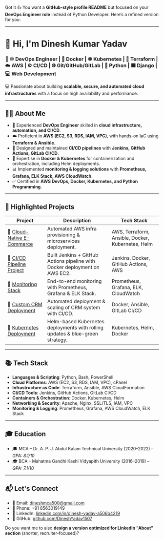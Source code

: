 Got it 👍 You want a **GitHub-style profile README** but focused on your **DevOps Engineer role** instead of Python Developer.
Here’s a refined version for you:

---

# 👋 Hi, I'm Dinesh Kumar Yadav

### 🚀 ♾️ DevOps Engineer | 🐳 Docker | ☸️ Kubernetes | 🔐 Terraform | ☁️ AWS | ⚙️ CI/CD | 🌐 Git/GitHub/GitLab | 🐍 Python | 🟦 Django | 💻 Web Development

💻 Passionate about building **scalable, secure, and automated cloud infrastructures** with a focus on high availability and performance.

---

## 🧑‍💻 About Me

* 🔧 Experienced **DevOps Engineer** skilled in **cloud infrastructure, automation, and CI/CD**.
* ☁️ Proficient in **AWS (EC2, S3, RDS, IAM, VPC)**, with hands-on IaC using **Terraform & Ansible**.
* 🚀 Designed and maintained **CI/CD pipelines** with **Jenkins, GitHub Actions, GitLab CI/CD**.
* 🐳 Expertise in **Docker & Kubernetes** for containerization and orchestration, including Helm deployments.
* 📊 Implemented **monitoring & logging solutions** with **Prometheus, Grafana, ELK Stack, AWS CloudWatch**.
* ✅ Certified in **AWS DevOps, Docker, Kubernetes, and Python Programming**.

---

## 📂 Highlighted Projects

| Project                                                                          | Description                                                                   | Tech Stack                                        |
| -------------------------------------------------------------------------------- | ----------------------------------------------------------------------------- | ------------------------------------------------- |
| 🔗 [Cloud-Native E-Commerce](https://github.com/DineshYadav1507/cloud-ecommerce) | Automated AWS infra provisioning & microservices deployment.                  | AWS, Terraform, Ansible, Docker, Kubernetes, Helm |
| 🔗 [CI/CD Pipeline Project](https://github.com/DineshYadav1507/devops-pipeline)  | Built Jenkins + GitHub Actions pipeline with Docker deployment on AWS EC2.    | Jenkins, Docker, GitHub Actions, AWS              |
| 🔗 [Monitoring Stack](https://github.com/DineshYadav1507/devops-monitoring)      | End-to-end monitoring with Prometheus, Grafana & ELK Stack.                   | Prometheus, Grafana, ELK, CloudWatch              |
| 🔗 [Custom CRM Deployment](https://github.com/DineshYadav1507/custom-crm-leads)  | Automated deployment & scaling of CRM system with CI/CD.                      | Docker, Ansible, GitLab CI/CD                     |
| 🔗 [Kubernetes Deployment](https://github.com/DineshYadav1507/k8s-deployments)   | Helm-based Kubernetes deployments with rolling updates & blue-green strategy. | Kubernetes, Helm, Docker                          |

---

## 📚 Tech Stack

* **Languages & Scripting**: Python, Bash, PowerShell
* **Cloud Platforms**: AWS (EC2, S3, RDS, IAM, VPC), cPanel
* **Infrastructure as Code**: Terraform, Ansible, AWS CloudFormation
* **CI/CD Tools**: Jenkins, GitHub Actions, GitLab CI/CD
* **Containers & Orchestration**: Docker, Kubernetes, Helm
* **Networking & Security**: Apache, Nginx, SSL/TLS, IAM, VPC
* **Monitoring & Logging**: Prometheus, Grafana, AWS CloudWatch, ELK Stack

---

## 🎓 Education

* 🎓 MCA – Dr. A. P. J. Abdul Kalam Technical University (2020–2022) – *GPA: 8.1/10*
* 🎓 BCA – Mahatma Gandhi Kashi Vidyapith University (2016–2019) – *GPA: 7.1/10*

---

## 📬 Let's Connect

* 📧 Email: [dineshmca500@gmail.com](mailto:dineshmca500@gmail.com)
* 📱 Phone: +91 8563019149
* 💼 LinkedIn: [linkedin.com/in/dinesh-yadav-a506b4219](https://www.linkedin.com/in/dinesh-yadav-a506b4219/)
* 🐙 GitHub: [github.com/DineshYadav1507](https://github.com/DineshYadav1507)

Do you want me to also **design a version optimized for LinkedIn "About" section** (shorter, recruiter-focused)?
